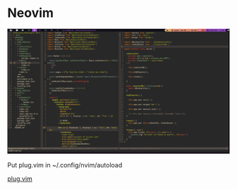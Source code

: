 # Neovim

![Nvim](../../.screenshots/nvim.png)

Put plug.vim in ~/.config/nvim/autoload

[plug.vim](https://github.com/junegunn/vim-plug/blob/master/plug.vim)
